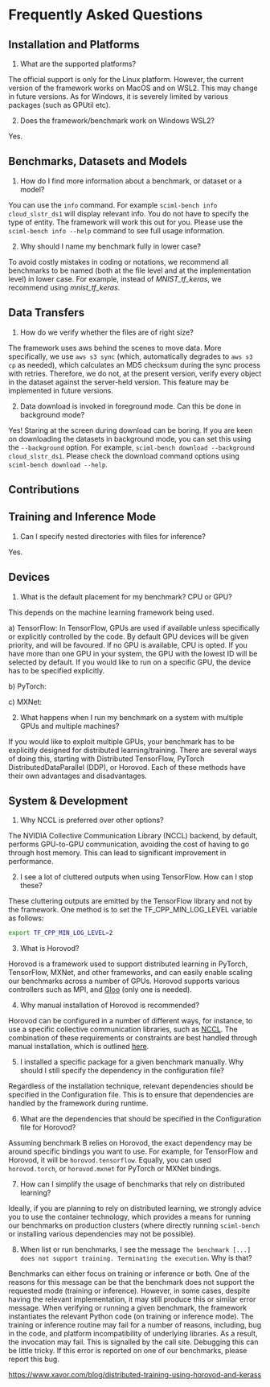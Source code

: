 # Frequently Asked Questions 


## Installation and Platforms 

1. What are the supported platforms?

The official support is only for the Linux platform. However, the current version of the framework works on MacOS and on WSL2. This may change in future versions.  As for Windows, it is severely limited by various packages (such as GPUtil etc). 

2. Does the framework/benchmark work on Windows WSL2?

Yes.


## Benchmarks, Datasets and Models 

1. How do I find more information about a benchmark, or dataset or a model?

You can use the `info` command. For example `sciml-bench info cloud_slstr_ds1` will display relevant info. You do not have to specify the type of entity. The framework will work this out for you. Please use the `sciml-bench info --help` command to see full usage information. 

2. Why should I name my benchmark fully in lower case?

To avoid costly mistakes in coding or notations, we recommend all benchmarks to be named (both at the file level and at the implementation level) in lower case. For example, instead of *MNIST_tf_keras*, we recommend using *mnist_tf_keras*.


## Data Transfers

1. How do we verify whether the files are of right size? 

The framework uses aws behind the scenes to move data. More specifically, we use `aws s3 sync` (which, automatically degrades to `aws s3 cp` as needed), which calculates an MD5 checksum during the sync process with retries. Therefore, we do not, at the present version, verify every object in the dataset against the server-held version. This feature may be implemented in future versions.  

2. Data download is invoked in foreground mode. Can this be done in background mode?

Yes! Staring at the screen during download can be boring. If you are keen on downloading the datasets in background mode,  you can set this using the `--background` option. For example,  `sciml-bench download --background cloud_slstr_ds1`. Please check the download command options using `sciml-bench download --help`.

## Contributions 


## Training and Inference Mode

1. Can I specify nested directories with files for inference?

Yes.


## Devices

1. What is the default placement for my benchmark? CPU or GPU?

This depends on the machine learning framework being used. 

a) TensorFlow: In TensorFlow, GPUs are used if available unless specifically or explicitly controlled by the code. By default GPU devices will be given priority, and will be favoured. If no GPU is available, CPU is opted. If you have more than one GPU in your system, the GPU with the lowest ID will be selected by default. If you would like to run on a specific GPU, the device has to be specified explicitly. 

b) PyTorch:

c) MXNet:


2. What happens when I run my benchmark on a system with multiple GPUs and multiple machines?

If you would like to exploit multiple GPUs, your benchmark has to be explicitly designed for distributed learning/training. There are several ways of doing this, starting with Distributed TensorFlow, PyTorch DistributedDataParallel (DDP), or Horovod. Each of these methods have their own advantages and disadvantages. 

## System & Development

1. Why NCCL is preferred over other options? 

The NVIDIA Collective Communication Library (NCCL) backend, by default, performs GPU-to-GPU communication, avoiding the cost of having to go through host memory. This can lead to significant improvement in performance. 


2. I see a lot of cluttered outputs when using TensorFlow. How can I stop these?

These cluttering outputs are emitted by the TensorFlow library and not by the framework. One method is to set the TF_CPP_MIN_LOG_LEVEL variable as follows:

```sh 
export TF_CPP_MIN_LOG_LEVEL=2
```

3. What is Horovod?

Horovod is a framework used to support distributed learning in PyTorch, TensorFlow, MXNet, and other frameworks,  and can easily enable scaling our benchmarks across a number of GPUs.  Horovod supports various controllers such as MPI,  and [Gloo](https://bityl.co/79kC) (only one is needed). 

4. Why manual installation of Horovod is recommended?

Horovod can be configured in a number of different ways, for instance, to use a specific collective communication libraries, such as [NCCL](https://bityl.co/79k6). The combination of these requirements or constraints are best handled through manual installation, which is outlined [here](https://bityl.co/79kQ).

5. I installed a specific package for a given benchmark manually. Why should I still specify the dependency in the configuration file?

Regardless of the installation technique,  relevant dependencies should be specified in the Configuration file. This is to ensure that dependencies are handled by the framework during runtime. 



6. What are the dependencies that should be specified in the Configuration file for Horovod?

Assuming benchmark B relies on Horovod, the exact dependency may be around specific bindings you want to use. For example, for TensorFlow and Horovod, it will be `horovod.tensorflow`. Equally, you can used `horovod.torch`,  or `horovod.mxnet` for PyTorch or MXNet bindings. 


7. How can I simplify the usage of benchmarks that rely on distributed learning?

Ideally, if you are planning to rely on distributed learning, we  strongly advice you to use the container technology, which provides a means for running our benchmarks on production clusters (where directly running `sciml-bench` or installing various dependencies may not be possible).  


8. When list or run benchmarks, I see the message `The benchmark [...] does not support training. Terminating the execution`. Why is that?

Benchmarks can either focus on training or inference or both. One of the reasons for this message can be that the benchmark does not support the requested mode (training or inference). However, in some cases, despite having the relevant implementation, it may still produce this or similar error message. When verifying or running a given benchmark, the framework instantiates the relevant Python code (on training or inference mode).  The training or inference routine may fail for a number of reasons, including, bug in the code, and platform incompatibility of underlying libraries. As a result, the invocation may fail. This is signalled by the call site. Debugging this can be little tricky. If this error is reported on one of our benchmarks, please report this bug.



https://www.xavor.com/blog/distributed-training-using-horovod-and-kerass